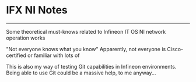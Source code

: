# IFX NI Notes
---

Some theoretical must-knows related to Infineon IT OS NI network operation works

"Not everyone knows what you know"
Apparently, not everyone is Cisco-certified or familiar with lots of 

This is also my way of testing Git capabilities in Infineon environments.
Being able to use Git could be a massive help, to me anyway...
